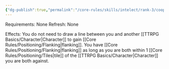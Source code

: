 ```yaml
---
{"dg-publish":true,"permalink":"/core-rules/skills/intelect/rank-3/cooperative-combat/"}
---
```


Requirements: None
Refresh: None

Effects:
You do not need to draw a line between you and another [[TTRPG Basics/Character\|Character]] to gain [[Core Rules/Positioning/Flanking\|flanking]]. You have [[Core Rules/Positioning/Flanking\|flanking]] as long as you are both within 1 [[Core Rules/Positioning/Tiles\|tile]] of the [[TTRPG Basics/Character\|Character]] you are both against.